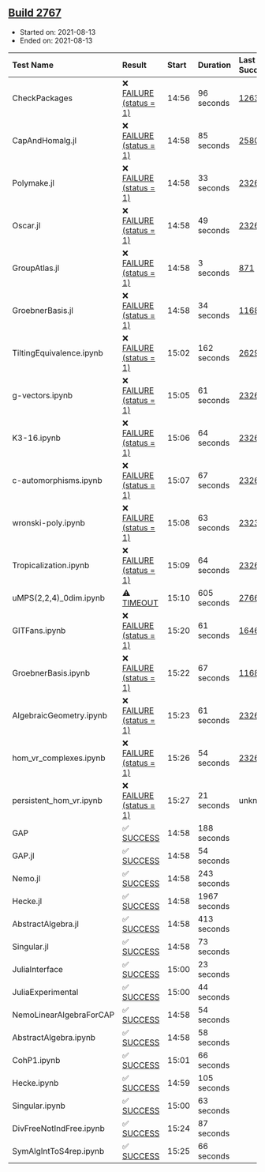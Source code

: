 ## [Build 2767](https://oscarci.mathematik.uni-kl.de/job/oscar-stable/2767/)

* Started on: 2021-08-13
* Ended on: 2021-08-13

| Test Name    | Result | Start | Duration | Last Success | First Failure |
|:-------------|:-------|:------|:---------|:-------------|:--------------|
| CheckPackages | ❌ [FAILURE (status = 1)](https://oscarci.mathematik.uni-kl.de/job/oscar-stable/2767/artifact/logs/build-2767/CheckPackages.log) | 14:56 | 96 seconds | [1263](https://oscarci.mathematik.uni-kl.de/job/oscar-stable/1263/) | [1264](https://oscarci.mathematik.uni-kl.de/job/oscar-stable/1264/) |
| CapAndHomalg.jl | ❌ [FAILURE (status = 1)](https://oscarci.mathematik.uni-kl.de/job/oscar-stable/2767/artifact/logs/build-2767/CapAndHomalg.jl.log) | 14:58 | 85 seconds | [2580](https://oscarci.mathematik.uni-kl.de/job/oscar-stable/2580/) | [2581](https://oscarci.mathematik.uni-kl.de/job/oscar-stable/2581/) |
| Polymake.jl | ❌ [FAILURE (status = 1)](https://oscarci.mathematik.uni-kl.de/job/oscar-stable/2767/artifact/logs/build-2767/Polymake.jl.log) | 14:58 | 33 seconds | [2326](https://oscarci.mathematik.uni-kl.de/job/oscar-stable/2326/) | [2327](https://oscarci.mathematik.uni-kl.de/job/oscar-stable/2327/) |
| Oscar.jl | ❌ [FAILURE (status = 1)](https://oscarci.mathematik.uni-kl.de/job/oscar-stable/2767/artifact/logs/build-2767/Oscar.jl.log) | 14:58 | 49 seconds | [2326](https://oscarci.mathematik.uni-kl.de/job/oscar-stable/2326/) | [2327](https://oscarci.mathematik.uni-kl.de/job/oscar-stable/2327/) |
| GroupAtlas.jl | ❌ [FAILURE (status = 1)](https://oscarci.mathematik.uni-kl.de/job/oscar-stable/2767/artifact/logs/build-2767/GroupAtlas.jl.log) | 14:58 | 3 seconds | [871](https://oscarci.mathematik.uni-kl.de/job/oscar-stable/871/) | [872](https://oscarci.mathematik.uni-kl.de/job/oscar-stable/872/) |
| GroebnerBasis.jl | ❌ [FAILURE (status = 1)](https://oscarci.mathematik.uni-kl.de/job/oscar-stable/2767/artifact/logs/build-2767/GroebnerBasis.jl.log) | 14:58 | 34 seconds | [1168](https://oscarci.mathematik.uni-kl.de/job/oscar-stable/1168/) | [1169](https://oscarci.mathematik.uni-kl.de/job/oscar-stable/1169/) |
| TiltingEquivalence.ipynb | ❌ [FAILURE (status = 1)](https://oscarci.mathematik.uni-kl.de/job/oscar-stable/2767/artifact/logs/build-2767/TiltingEquivalence.ipynb.log) | 15:02 | 162 seconds | [2629](https://oscarci.mathematik.uni-kl.de/job/oscar-stable/2629/) | [2630](https://oscarci.mathematik.uni-kl.de/job/oscar-stable/2630/) |
| g-vectors.ipynb | ❌ [FAILURE (status = 1)](https://oscarci.mathematik.uni-kl.de/job/oscar-stable/2767/artifact/logs/build-2767/g-vectors.ipynb.log) | 15:05 | 61 seconds | [2326](https://oscarci.mathematik.uni-kl.de/job/oscar-stable/2326/) | [2327](https://oscarci.mathematik.uni-kl.de/job/oscar-stable/2327/) |
| K3-16.ipynb | ❌ [FAILURE (status = 1)](https://oscarci.mathematik.uni-kl.de/job/oscar-stable/2767/artifact/logs/build-2767/K3-16.ipynb.log) | 15:06 | 64 seconds | [2326](https://oscarci.mathematik.uni-kl.de/job/oscar-stable/2326/) | [2327](https://oscarci.mathematik.uni-kl.de/job/oscar-stable/2327/) |
| c-automorphisms.ipynb | ❌ [FAILURE (status = 1)](https://oscarci.mathematik.uni-kl.de/job/oscar-stable/2767/artifact/logs/build-2767/c-automorphisms.ipynb.log) | 15:07 | 67 seconds | [2326](https://oscarci.mathematik.uni-kl.de/job/oscar-stable/2326/) | [2327](https://oscarci.mathematik.uni-kl.de/job/oscar-stable/2327/) |
| wronski-poly.ipynb | ❌ [FAILURE (status = 1)](https://oscarci.mathematik.uni-kl.de/job/oscar-stable/2767/artifact/logs/build-2767/wronski-poly.ipynb.log) | 15:08 | 63 seconds | [2323](https://oscarci.mathematik.uni-kl.de/job/oscar-stable/2323/) | [2324](https://oscarci.mathematik.uni-kl.de/job/oscar-stable/2324/) |
| Tropicalization.ipynb | ❌ [FAILURE (status = 1)](https://oscarci.mathematik.uni-kl.de/job/oscar-stable/2767/artifact/logs/build-2767/Tropicalization.ipynb.log) | 15:09 | 64 seconds | [2326](https://oscarci.mathematik.uni-kl.de/job/oscar-stable/2326/) | [2327](https://oscarci.mathematik.uni-kl.de/job/oscar-stable/2327/) |
| uMPS(2,2,4)_0dim.ipynb | ⚠ [TIMEOUT](https://oscarci.mathematik.uni-kl.de/job/oscar-stable/2767/artifact/logs/build-2767/uMPS-2-2-4-_0dim.ipynb.log) | 15:10 | 605 seconds | [2766](https://oscarci.mathematik.uni-kl.de/job/oscar-stable/2766/) | [2767](https://oscarci.mathematik.uni-kl.de/job/oscar-stable/2767/) |
| GITFans.ipynb | ❌ [FAILURE (status = 1)](https://oscarci.mathematik.uni-kl.de/job/oscar-stable/2767/artifact/logs/build-2767/GITFans.ipynb.log) | 15:20 | 61 seconds | [1646](https://oscarci.mathematik.uni-kl.de/job/oscar-stable/1646/) | [1647](https://oscarci.mathematik.uni-kl.de/job/oscar-stable/1647/) |
| GroebnerBasis.ipynb | ❌ [FAILURE (status = 1)](https://oscarci.mathematik.uni-kl.de/job/oscar-stable/2767/artifact/logs/build-2767/GroebnerBasis.ipynb.log) | 15:22 | 67 seconds | [1168](https://oscarci.mathematik.uni-kl.de/job/oscar-stable/1168/) | [1169](https://oscarci.mathematik.uni-kl.de/job/oscar-stable/1169/) |
| AlgebraicGeometry.ipynb | ❌ [FAILURE (status = 1)](https://oscarci.mathematik.uni-kl.de/job/oscar-stable/2767/artifact/logs/build-2767/AlgebraicGeometry.ipynb.log) | 15:23 | 61 seconds | [2326](https://oscarci.mathematik.uni-kl.de/job/oscar-stable/2326/) | [2327](https://oscarci.mathematik.uni-kl.de/job/oscar-stable/2327/) |
| hom_vr_complexes.ipynb | ❌ [FAILURE (status = 1)](https://oscarci.mathematik.uni-kl.de/job/oscar-stable/2767/artifact/logs/build-2767/hom_vr_complexes.ipynb.log) | 15:26 | 54 seconds | [2326](https://oscarci.mathematik.uni-kl.de/job/oscar-stable/2326/) | [2327](https://oscarci.mathematik.uni-kl.de/job/oscar-stable/2327/) |
| persistent_hom_vr.ipynb | ❌ [FAILURE (status = 1)](https://oscarci.mathematik.uni-kl.de/job/oscar-stable/2767/artifact/logs/build-2767/persistent_hom_vr.ipynb.log) | 15:27 | 21 seconds | unknown | unknown |
| GAP | ✅ [SUCCESS](https://oscarci.mathematik.uni-kl.de/job/oscar-stable/2767/artifact/logs/build-2767/GAP.log) | 14:58 | 188 seconds |  |  |
| GAP.jl | ✅ [SUCCESS](https://oscarci.mathematik.uni-kl.de/job/oscar-stable/2767/artifact/logs/build-2767/GAP.jl.log) | 14:58 | 54 seconds |  |  |
| Nemo.jl | ✅ [SUCCESS](https://oscarci.mathematik.uni-kl.de/job/oscar-stable/2767/artifact/logs/build-2767/Nemo.jl.log) | 14:58 | 243 seconds |  |  |
| Hecke.jl | ✅ [SUCCESS](https://oscarci.mathematik.uni-kl.de/job/oscar-stable/2767/artifact/logs/build-2767/Hecke.jl.log) | 14:58 | 1967 seconds |  |  |
| AbstractAlgebra.jl | ✅ [SUCCESS](https://oscarci.mathematik.uni-kl.de/job/oscar-stable/2767/artifact/logs/build-2767/AbstractAlgebra.jl.log) | 14:58 | 413 seconds |  |  |
| Singular.jl | ✅ [SUCCESS](https://oscarci.mathematik.uni-kl.de/job/oscar-stable/2767/artifact/logs/build-2767/Singular.jl.log) | 14:58 | 73 seconds |  |  |
| JuliaInterface | ✅ [SUCCESS](https://oscarci.mathematik.uni-kl.de/job/oscar-stable/2767/artifact/logs/build-2767/JuliaInterface.log) | 15:00 | 23 seconds |  |  |
| JuliaExperimental | ✅ [SUCCESS](https://oscarci.mathematik.uni-kl.de/job/oscar-stable/2767/artifact/logs/build-2767/JuliaExperimental.log) | 15:00 | 44 seconds |  |  |
| NemoLinearAlgebraForCAP | ✅ [SUCCESS](https://oscarci.mathematik.uni-kl.de/job/oscar-stable/2767/artifact/logs/build-2767/NemoLinearAlgebraForCAP.log) | 14:58 | 54 seconds |  |  |
| AbstractAlgebra.ipynb | ✅ [SUCCESS](https://oscarci.mathematik.uni-kl.de/job/oscar-stable/2767/artifact/logs/build-2767/AbstractAlgebra.ipynb.log) | 14:58 | 58 seconds |  |  |
| CohP1.ipynb | ✅ [SUCCESS](https://oscarci.mathematik.uni-kl.de/job/oscar-stable/2767/artifact/logs/build-2767/CohP1.ipynb.log) | 15:01 | 66 seconds |  |  |
| Hecke.ipynb | ✅ [SUCCESS](https://oscarci.mathematik.uni-kl.de/job/oscar-stable/2767/artifact/logs/build-2767/Hecke.ipynb.log) | 14:59 | 105 seconds |  |  |
| Singular.ipynb | ✅ [SUCCESS](https://oscarci.mathematik.uni-kl.de/job/oscar-stable/2767/artifact/logs/build-2767/Singular.ipynb.log) | 15:00 | 63 seconds |  |  |
| DivFreeNotIndFree.ipynb | ✅ [SUCCESS](https://oscarci.mathematik.uni-kl.de/job/oscar-stable/2767/artifact/logs/build-2767/DivFreeNotIndFree.ipynb.log) | 15:24 | 87 seconds |  |  |
| SymAlgIntToS4rep.ipynb | ✅ [SUCCESS](https://oscarci.mathematik.uni-kl.de/job/oscar-stable/2767/artifact/logs/build-2767/SymAlgIntToS4rep.ipynb.log) | 15:25 | 66 seconds |  |  |
